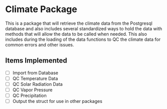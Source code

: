 # Climate Package

This is a package that will retrieve the climate data from the Postgresql database and also
includes several standardized ways to hold the data with methods that will allow
the data to be called when needed. This also includes during the loading of the data
functions to QC the climate data for common errors and other issues.

## Items Implemented

- [ ] Import from Database
- [ ] QC Temperature Data
- [ ] QC Solar Radiation Data
- [ ] QC Vapor Pressure
- [ ] QC Precipitation
- [ ] Output the struct for use in other packages